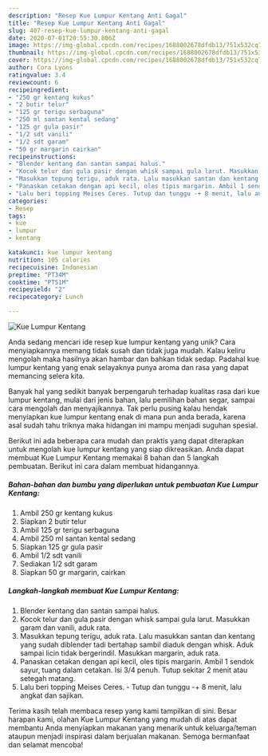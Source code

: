 ```yaml
---
description: "Resep Kue Lumpur Kentang Anti Gagal"
title: "Resep Kue Lumpur Kentang Anti Gagal"
slug: 407-resep-kue-lumpur-kentang-anti-gagal
date: 2020-07-01T20:55:30.806Z
image: https://img-global.cpcdn.com/recipes/1688002678dfdb13/751x532cq70/kue-lumpur-kentang-foto-resep-utama.jpg
thumbnail: https://img-global.cpcdn.com/recipes/1688002678dfdb13/751x532cq70/kue-lumpur-kentang-foto-resep-utama.jpg
cover: https://img-global.cpcdn.com/recipes/1688002678dfdb13/751x532cq70/kue-lumpur-kentang-foto-resep-utama.jpg
author: Cora Lyons
ratingvalue: 3.4
reviewcount: 6
recipeingredient:
- "250 gr kentang kukus"
- "2 butir telur"
- "125 gr terigu serbaguna"
- "250 ml santan kental sedang"
- "125 gr gula pasir"
- "1/2 sdt vanili"
- "1/2 sdt garam"
- "50 gr margarin cairkan"
recipeinstructions:
- "Blender kentang dan santan sampai halus."
- "Kocok telur dan gula pasir dengan whisk sampai gula larut. Masukkan garam dan vanili, aduk rata."
- "Masukkan tepung terigu, aduk rata. Lalu masukkan santan dan kentang yang sudah diblender tadi bertahap sambil diaduk dengan whisk. Aduk sampai licin tidak bergerindil. Masukkan margarin, aduk rata."
- "Panaskan cetakan dengan api kecil, oles tipis margarin. Ambil 1 sendok sayur, tuang dalam cetakan. Isi 3/4 penuh. Tutup sekitar 2 menit atau setegah matang."
- "Lalu beri topping Meises Ceres. Tutup dan tunggu -+ 8 menit, lalu angkat dan sajikan."
categories:
- Resep
tags:
- kue
- lumpur
- kentang

katakunci: kue lumpur kentang 
nutrition: 105 calories
recipecuisine: Indonesian
preptime: "PT34M"
cooktime: "PT51M"
recipeyield: "2"
recipecategory: Lunch

---
```



![Kue Lumpur Kentang](https://img-global.cpcdn.com/recipes/1688002678dfdb13/751x532cq70/kue-lumpur-kentang-foto-resep-utama.jpg)

Anda sedang mencari ide resep kue lumpur kentang yang unik? Cara menyiapkannya memang tidak susah dan tidak juga mudah. Kalau keliru mengolah maka hasilnya akan hambar dan bahkan tidak sedap. Padahal kue lumpur kentang yang enak selayaknya punya aroma dan rasa yang dapat memancing selera kita.

Banyak hal yang sedikit banyak berpengaruh terhadap kualitas rasa dari kue lumpur kentang, mulai dari jenis bahan, lalu pemilihan bahan segar, sampai cara mengolah dan menyajikannya. Tak perlu pusing kalau hendak menyiapkan kue lumpur kentang enak di mana pun anda berada, karena asal sudah tahu triknya maka hidangan ini mampu menjadi suguhan spesial.




Berikut ini ada beberapa cara mudah dan praktis yang dapat diterapkan untuk mengolah kue lumpur kentang yang siap dikreasikan. Anda dapat membuat Kue Lumpur Kentang memakai 8 bahan dan 5 langkah pembuatan. Berikut ini cara dalam membuat hidangannya.

<!--inarticleads1-->

##### Bahan-bahan dan bumbu yang diperlukan untuk pembuatan Kue Lumpur Kentang:

1. Ambil 250 gr kentang kukus
1. Siapkan 2 butir telur
1. Ambil 125 gr terigu serbaguna
1. Ambil 250 ml santan kental sedang
1. Siapkan 125 gr gula pasir
1. Ambil 1/2 sdt vanili
1. Sediakan 1/2 sdt garam
1. Siapkan 50 gr margarin, cairkan




<!--inarticleads2-->

##### Langkah-langkah membuat Kue Lumpur Kentang:

1. Blender kentang dan santan sampai halus.
1. Kocok telur dan gula pasir dengan whisk sampai gula larut. Masukkan garam dan vanili, aduk rata.
1. Masukkan tepung terigu, aduk rata. Lalu masukkan santan dan kentang yang sudah diblender tadi bertahap sambil diaduk dengan whisk. Aduk sampai licin tidak bergerindil. Masukkan margarin, aduk rata.
1. Panaskan cetakan dengan api kecil, oles tipis margarin. Ambil 1 sendok sayur, tuang dalam cetakan. Isi 3/4 penuh. Tutup sekitar 2 menit atau setegah matang.
1. Lalu beri topping Meises Ceres. - Tutup dan tunggu -+ 8 menit, lalu angkat dan sajikan.




Terima kasih telah membaca resep yang kami tampilkan di sini. Besar harapan kami, olahan Kue Lumpur Kentang yang mudah di atas dapat membantu Anda menyiapkan makanan yang menarik untuk keluarga/teman ataupun menjadi inspirasi dalam berjualan makanan. Semoga bermanfaat dan selamat mencoba!
